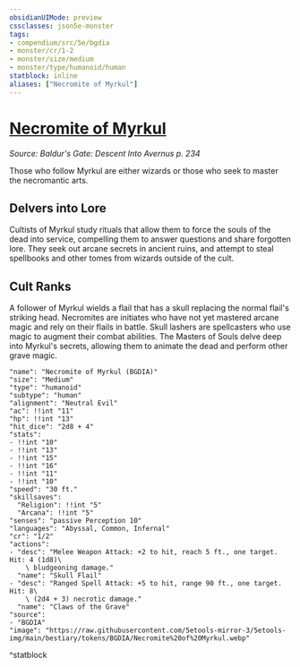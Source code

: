 ```yaml
---
obsidianUIMode: preview
cssclasses: json5e-monster
tags:
- compendium/src/5e/bgdia
- monster/cr/1-2
- monster/size/medium
- monster/type/humanoid/human
statblock: inline
aliases: ["Necromite of Myrkul"]
---
```

# [Necromite of Myrkul](Mechanics\bestiary\humanoid/necromite-of-myrkul-bgdia.md)
*Source: Baldur's Gate: Descent Into Avernus p. 234*  

Those who follow Myrkul are either wizards or those who seek to master the necromantic arts.

## Delvers into Lore

Cultists of Myrkul study rituals that allow them to force the souls of the dead into service, compelling them to answer questions and share forgotten lore. They seek out arcane secrets in ancient ruins, and attempt to steal spellbooks and other tomes from wizards outside of the cult.

## Cult Ranks

A follower of Myrkul wields a flail that has a skull replacing the normal flail's striking head. Necromites are initiates who have not yet mastered arcane magic and rely on their flails in battle. Skull lashers are spellcasters who use magic to augment their combat abilities. The Masters of Souls delve deep into Myrkul's secrets, allowing them to animate the dead and perform other grave magic.

```statblock
"name": "Necromite of Myrkul (BGDIA)"
"size": "Medium"
"type": "humanoid"
"subtype": "human"
"alignment": "Neutral Evil"
"ac": !!int "11"
"hp": !!int "13"
"hit_dice": "2d8 + 4"
"stats":
- !!int "10"
- !!int "13"
- !!int "15"
- !!int "16"
- !!int "11"
- !!int "10"
"speed": "30 ft."
"skillsaves":
  "Religion": !!int "5"
  "Arcana": !!int "5"
"senses": "passive Perception 10"
"languages": "Abyssal, Common, Infernal"
"cr": "1/2"
"actions":
- "desc": "Melee Weapon Attack: +2 to hit, reach 5 ft., one target. Hit: 4 (1d8)\
    \ bludgeoning damage."
  "name": "Skull Flail"
- "desc": "Ranged Spell Attack: +5 to hit, range 90 ft., one target. Hit: 8\
    \ (2d4 + 3) necrotic damage."
  "name": "Claws of the Grave"
"source":
- "BGDIA"
"image": "https://raw.githubusercontent.com/5etools-mirror-3/5etools-img/main/bestiary/tokens/BGDIA/Necromite%20of%20Myrkul.webp"
```
^statblock